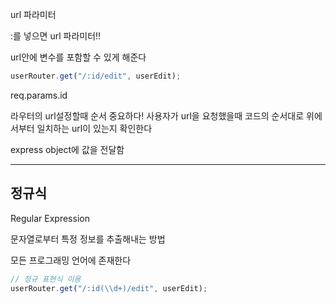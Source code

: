 url 파라미터

:를 넣으면 url 파라미터!!

url안에 변수를 포함할 수 있게 해준다

```javascript
userRouter.get("/:id/edit", userEdit);
```

req.params.id

라우터의 url설정할때 순서 중요하다!
사용자가 url을 요청했을때 코드의 순서대로 위에서부터 일치하는 url이 있는지 확인한다

express object에 값을 전달함

---

## 정규식
Regular Expression

문자열로부터 특정 정보를 추출해내는 방법

모든 프로그래밍 언어에 존재한다

```javascript
// 정규 표현식 이용
userRouter.get("/:id(\\d+)/edit", userEdit);
```


